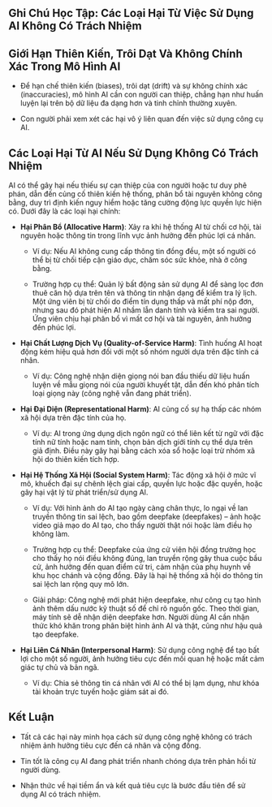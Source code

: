 ## Ghi Chú Học Tập: Các Loại Hại Từ Việc Sử Dụng AI Không Có Trách Nhiệm

## Giới Hạn Thiên Kiến, Trôi Dạt Và Không Chính Xác Trong Mô Hình AI

- Để hạn chế thiên kiến (biases), trôi dạt (drift) và sự không chính xác (inaccuracies), mô hình AI cần con người can thiệp, chẳng hạn như huấn luyện lại trên bộ dữ liệu đa dạng hơn và tinh chỉnh thường xuyên.
    
- Con người phải xem xét các hại vô ý liên quan đến việc sử dụng công cụ AI.
    

## Các Loại Hại Từ AI Nếu Sử Dụng Không Có Trách Nhiệm

AI có thể gây hại nếu thiếu sự can thiệp của con người hoặc tư duy phê phán, dẫn đến củng cố thiên kiến hệ thống, phân bổ tài nguyên không công bằng, duy trì định kiến nguy hiểm hoặc tăng cường động lực quyền lực hiện có. Dưới đây là các loại hại chính:

- **Hại Phân Bổ (Allocative Harm)**: Xảy ra khi hệ thống AI từ chối cơ hội, tài nguyên hoặc thông tin trong lĩnh vực ảnh hưởng đến phúc lợi cá nhân.
    
    - Ví dụ: Nếu AI không cung cấp thông tin đồng đều, một số người có thể bị từ chối tiếp cận giáo dục, chăm sóc sức khỏe, nhà ở công bằng.
        
    - Trường hợp cụ thể: Quản lý bất động sản sử dụng AI để sàng lọc đơn thuê căn hộ dựa trên tên và thông tin nhận dạng để kiểm tra lý lịch. Một ứng viên bị từ chối do điểm tín dụng thấp và mất phí nộp đơn, nhưng sau đó phát hiện AI nhầm lẫn danh tính và kiểm tra sai người. Ứng viên chịu hại phân bổ vì mất cơ hội và tài nguyên, ảnh hưởng đến phúc lợi.
        
- **Hại Chất Lượng Dịch Vụ (Quality-of-Service Harm)**: Tình huống AI hoạt động kém hiệu quả hơn đối với một số nhóm người dựa trên đặc tính cá nhân.
    
    - Ví dụ: Công nghệ nhận diện giọng nói ban đầu thiếu dữ liệu huấn luyện về mẫu giọng nói của người khuyết tật, dẫn đến khó phân tích loại giọng này (công nghệ vẫn đang phát triển).
        
- **Hại Đại Diện (Representational Harm)**: AI củng cố sự hạ thấp các nhóm xã hội dựa trên đặc tính của họ.
    
    - Ví dụ: AI trong ứng dụng dịch ngôn ngữ có thể liên kết từ ngữ với đặc tính nữ tính hoặc nam tính, chọn bản dịch giới tính cụ thể dựa trên giả định. Điều này gây hại bằng cách xóa sổ hoặc loại trừ nhóm xã hội do thiên kiến tích hợp.
        
- **Hại Hệ Thống Xã Hội (Social System Harm)**: Tác động xã hội ở mức vĩ mô, khuếch đại sự chênh lệch giai cấp, quyền lực hoặc đặc quyền, hoặc gây hại vật lý từ phát triển/sử dụng AI.
    
    - Ví dụ: Với hình ảnh do AI tạo ngày càng chân thực, lo ngại về lan truyền thông tin sai lệch, bao gồm deepfake (deepfakes) – ảnh hoặc video giả mạo do AI tạo, cho thấy người thật nói hoặc làm điều họ không làm.
        
    - Trường hợp cụ thể: Deepfake của ứng cử viên hội đồng trường học cho thấy họ nói điều không đúng, lan truyền rộng gây thua cuộc bầu cử, ảnh hưởng đến quan điểm cử tri, cảm nhận của phụ huynh về khu học chánh và cộng đồng. Đây là hại hệ thống xã hội do thông tin sai lệch lan rộng quy mô lớn.
        
    - Giải pháp: Công nghệ mới phát hiện deepfake, như công cụ tạo hình ảnh thêm dấu nước kỹ thuật số để chỉ rõ nguồn gốc. Theo thời gian, máy tính sẽ dễ nhận diện deepfake hơn. Người dùng AI cần nhận thức khó khăn trong phân biệt hình ảnh AI và thật, cũng như hậu quả tạo deepfake.
        
- **Hại Liên Cá Nhân (Interpersonal Harm)**: Sử dụng công nghệ để tạo bất lợi cho một số người, ảnh hưởng tiêu cực đến mối quan hệ hoặc mất cảm giác tự chủ và bản ngã.
    
    - Ví dụ: Chia sẻ thông tin cá nhân với AI có thể bị lạm dụng, như khóa tài khoản trực tuyến hoặc giám sát ai đó.
        

## Kết Luận

- Tất cả các hại này minh họa cách sử dụng công nghệ không có trách nhiệm ảnh hưởng tiêu cực đến cá nhân và cộng đồng.
    
- Tin tốt là công cụ AI đang phát triển nhanh chóng dựa trên phản hồi từ người dùng.
    
- Nhận thức về hại tiềm ẩn và kết quả tiêu cực là bước đầu tiên để sử dụng AI có trách nhiệm.